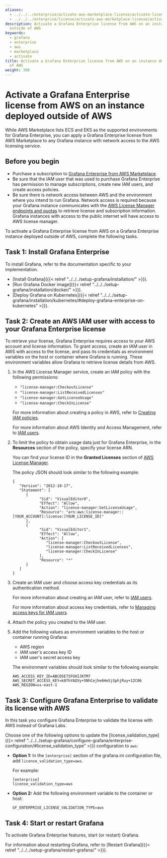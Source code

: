 ```yaml
---
aliases:
  - ../../../enterprise/activate-aws-marketplace-license/activate-license-on-instance-outside-aws/
  - ../../../enterprise/license/activate-aws-marketplace-license/activate-license-on-instance-outside-aws/
description: Activate a Grafana Enterprise license from AWS on an instance deployed
  outside of AWS
keywords:
  - grafana
  - enterprise
  - aws
  - marketplace
  - activate
title: Activate a Grafana Enterprise license from AWS on an instance deployed outside
  of AWS
weight: 300
---
```


# Activate a Grafana Enterprise license from AWS on an instance deployed outside of AWS

While AWS Marketplace lists ECS and EKS as the supported environments for Grafana Enterprise, you can apply a Grafana Enterprise license from AWS Marketplace to any Grafana instance with network access to the AWS licensing service.

## Before you begin

- Purchase a subscription to [Grafana Enterprise from AWS Marketplace](https://aws.amazon.com/marketplace/pp/prodview-dlncd4kzt5kx6).
- Be sure that the IAM user that was used to purchase Grafana Enterprise has permission to manage subscriptions, create new IAM users, and create access policies.
- Be sure there is network access between AWS and the environment where you intend to run Grafana. Network access is required because your Grafana instance communicates with the [AWS License Manager endpoints and quotas](https://docs.aws.amazon.com/general/latest/gr/licensemanager.html) to retrieve license and subscription information. Grafana instances with access to the public internet will have access to AWS license manager.

To activate a Grafana Enterprise license from AWS on a Grafana Enterprise instance deployed outside of AWS, complete the following tasks.

## Task 1: Install Grafana Enterprise

To install Grafana, refer to the documentation specific to your implementation.

- [Install Grafana]({{< relref "../../../setup-grafana/installation/" >}}).
- [Run Grafana Docker image]({{< relref "../../../setup-grafana/installation/docker/" >}}).
- [Deploy Grafana on Kubernetes]({{< relref "../../../setup-grafana/installation/kubernetes/#deploy-grafana-enterprise-on-kubernetes" >}}).

## Task 2: Create an AWS IAM user with access to your Grafana Enterprise license

To retrieve your license, Grafana Enterprise requires access to your AWS account and license information. To grant access, create an IAM user in AWS with access to the license, and pass its credentials as environment variables on the host or container where Grafana is running. These environment variables allow Grafana to retrieve license details from AWS.

1. In the AWS License Manager service, create an IAM policy with the following permissions:

   - `"license-manager:CheckoutLicense"`
   - `"license-manager:ListReceivedLicenses"`
   - `"license-manager:GetLicenseUsage"`
   - `"license-manager:CheckInLicense"`

   For more information about creating a policy in AWS, refer to [Creating IAM policies](https://docs.aws.amazon.com/IAM/latest/UserGuide/access_policies_create.html).

   For more information about AWS Identity and Access Management, refer to [IAM users](https://docs.aws.amazon.com/IAM/latest/UserGuide/id_users.html).

1. To limit the policy to obtain usage data just for Grafana Enterprise, in the **Resources** section of the policy, specify your license ARN.

   You can find your license ID in the **Granted Licenses** section of [AWS License Manager](https://console.aws.amazon.com/license-manager/home).

   The policy JSON should look similar to the following example:

   ```
   {
      "Version": "2012-10-17",
      "Statement": [
         {
               "Sid": "VisualEditor0",
               "Effect": "Allow",
               "Action": "license-manager:GetLicenseUsage",
               "Resource": "arn:aws:license-manager::[YOUR_ACCOUNT]:license:[YOUR_LICENSE_ID]"
         },
         {
               "Sid": "VisualEditor1",
               "Effect": "Allow",
               "Action": [
                  "license-manager:CheckoutLicense",
                  "license-manager:ListReceivedLicenses",
                  "license-manager:CheckInLicense"
               ],
               "Resource": "*"
         }
      ]
   }
   ```

1. Create an IAM user and choose access key credentials as its authentication method.

   For more information about creating an IAM user, refer to [IAM users](https://docs.aws.amazon.com/IAM/latest/UserGuide/id_users.html).

   For more information about access key credentials, refer to [Managing access keys for IAM users](https://docs.aws.amazon.com/IAM/latest/UserGuide/id_credentials_access-keys.html).

1. Attach the policy you created to the IAM user.

1. Add the following values as environment variables to the host or container running Grafana:

   - AWS region
   - IAM user's access key ID
   - IAM user's secret access key

   The environment variables should look similar to the following example:

   ```
   AWS_ACCESS_KEY_ID=ABCD5E75FGHIJKTM7
   AWS_SECRET_ACCESS_KEY=k8fhYAQVy+5NhCejhe6HeSjSphjRuy+12C06
   AWS_REGION=us-east-1
   ```

## Task 3: Configure Grafana Enterprise to validate its license with AWS

In this task you configure Grafana Enterprise to validate the license with AWS instead of Grafana Labs.

Choose one of the following options to update the [license_validation_type]({{< relref "../../../setup-grafana/configure-grafana/enterprise-configuration/#license_validation_type" >}}) configuration to `aws`:

- **Option 1:** In the `[enterprise]` section of the grafana.ini configuration file, add `license_validation_type=aws`.

  For example:

  ```
  [enterprise]
  license_validation_type=aws
  ```

- **Option 2:** Add the following environment variable to the container or host:

  ```
  GF_ENTERPRISE_LICENSE_VALIDATION_TYPE=aws
  ```

## Task 4: Start or restart Grafana

To activate Grafana Enterprise features, start (or restart) Grafana.

For information about restarting Grafana, refer to [Restart Grafana]({{< relref "../../../setup-grafana/restart-grafana/" >}}).
